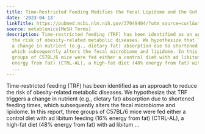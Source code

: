 ```yaml
---
title: Time-Restricted Feeding Modifies the Fecal Lipidome and the Gut Microbiota
date: '2023-04-13'
linkTitle: https://pubmed.ncbi.nlm.nih.gov/37049404/?utm_source=curl&utm_medium=rss&utm_campaign=pubmed-2&utm_content=1Zkrxt7ktlCbHBXEV3v65xxSnkSWNsJ1A6Fq3gBniKhGfIUslK&fc=20210907212339&ff=20230414210343&v=2.17.9.post6+86293ac
source: metablomics[MeSH Terms]
description: Time-restricted feeding (TRF) has been identified as an approach to reduce
  the risk of obesity-related metabolic diseases. We hypothesize that TRF triggers
  a change in nutrient (e.g., dietary fat) absorption due to shortened feeding times,
  which subsequently alters the fecal microbiome and lipidome. In this report, three
  groups of C57BL/6 mice were fed either a control diet with ad libitum feeding (16%
  energy from fat) (CTRL-AL), a high-fat diet (48% energy from fat) with ad libitum
  ...
---
```

Time-restricted feeding (TRF) has been identified as an approach to reduce the risk of obesity-related metabolic diseases. We hypothesize that TRF triggers a change in nutrient (e.g., dietary fat) absorption due to shortened feeding times, which subsequently alters the fecal microbiome and lipidome. In this report, three groups of C57BL/6 mice were fed either a control diet with ad libitum feeding (16% energy from fat) (CTRL-AL), a high-fat diet (48% energy from fat) with ad libitum ...
